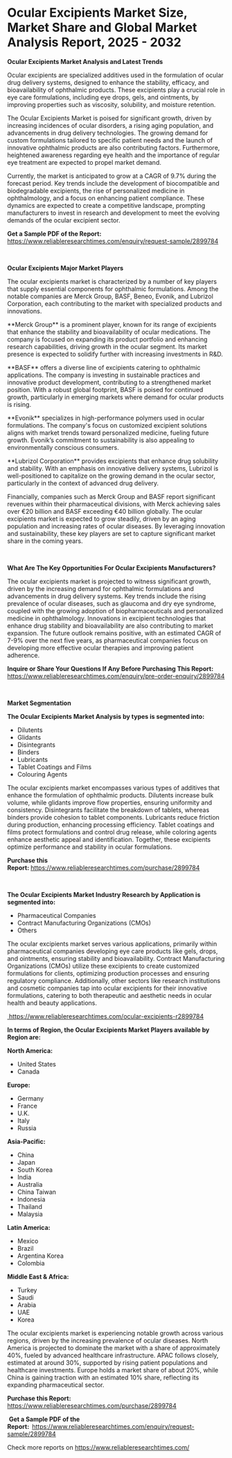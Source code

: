 <p><h1>Ocular Excipients Market Size, Market Share and Global Market Analysis Report, 2025 - 2032</h1></p><p><strong>Ocular Excipients Market Analysis and Latest Trends</strong></p>
<p><p>Ocular excipients are specialized additives used in the formulation of ocular drug delivery systems, designed to enhance the stability, efficacy, and bioavailability of ophthalmic products. These excipients play a crucial role in eye care formulations, including eye drops, gels, and ointments, by improving properties such as viscosity, solubility, and moisture retention.</p><p>The Ocular Excipients Market is poised for significant growth, driven by increasing incidences of ocular disorders, a rising aging population, and advancements in drug delivery technologies. The growing demand for custom formulations tailored to specific patient needs and the launch of innovative ophthalmic products are also contributing factors. Furthermore, heightened awareness regarding eye health and the importance of regular eye treatment are expected to propel market demand.</p><p>Currently, the market is anticipated to grow at a CAGR of 9.7% during the forecast period. Key trends include the development of biocompatible and biodegradable excipients, the rise of personalized medicine in ophthalmology, and a focus on enhancing patient compliance. These dynamics are expected to create a competitive landscape, prompting manufacturers to invest in research and development to meet the evolving demands of the ocular excipient sector.</p></p>
<p><strong>Get a Sample PDF of the Report:&nbsp;</strong> <a href="https://www.reliableresearchtimes.com/enquiry/request-sample/2899784?utm_campaign=3038&utm_medium=2&utm_source=Github&utm_content=ia&utm_term=16032025&utm_id=ocular-excipients">https://www.reliableresearchtimes.com/enquiry/request-sample/2899784</a></p>
<p>&nbsp;</p>
<p><strong>Ocular Excipients Major Market Players</strong></p>
<p><p>The ocular excipients market is characterized by a number of key players that supply essential components for ophthalmic formulations. Among the notable companies are Merck Group, BASF, Beneo, Evonik, and Lubrizol Corporation, each contributing to the market with specialized products and innovations.</p><p>**Merck Group** is a prominent player, known for its range of excipients that enhance the stability and bioavailability of ocular medications. The company is focused on expanding its product portfolio and enhancing research capabilities, driving growth in the ocular segment. Its market presence is expected to solidify further with increasing investments in R&D.</p><p>**BASF** offers a diverse line of excipients catering to ophthalmic applications. The company is investing in sustainable practices and innovative product development, contributing to a strengthened market position. With a robust global footprint, BASF is poised for continued growth, particularly in emerging markets where demand for ocular products is rising.</p><p>**Evonik** specializes in high-performance polymers used in ocular formulations. The company's focus on customized excipient solutions aligns with market trends toward personalized medicine, fueling future growth. Evonik’s commitment to sustainability is also appealing to environmentally conscious consumers.</p><p>**Lubrizol Corporation** provides excipients that enhance drug solubility and stability. With an emphasis on innovative delivery systems, Lubrizol is well-positioned to capitalize on the growing demand in the ocular sector, particularly in the context of advanced drug delivery.</p><p>Financially, companies such as Merck Group and BASF report significant revenues within their pharmaceutical divisions, with Merck achieving sales over €20 billion and BASF exceeding €40 billion globally. The ocular excipients market is expected to grow steadily, driven by an aging population and increasing rates of ocular diseases. By leveraging innovation and sustainability, these key players are set to capture significant market share in the coming years.</p></p>
<p>&nbsp;</p>
<p><strong>What Are The Key Opportunities For Ocular Excipients Manufacturers?</strong></p>
<p><p>The ocular excipients market is projected to witness significant growth, driven by the increasing demand for ophthalmic formulations and advancements in drug delivery systems. Key trends include the rising prevalence of ocular diseases, such as glaucoma and dry eye syndrome, coupled with the growing adoption of biopharmaceuticals and personalized medicine in ophthalmology. Innovations in excipient technologies that enhance drug stability and bioavailability are also contributing to market expansion. The future outlook remains positive, with an estimated CAGR of 7-9% over the next five years, as pharmaceutical companies focus on developing more effective ocular therapies and improving patient adherence.</p></p>
<p><strong>Inquire or Share Your Questions If Any Before Purchasing This Report:</strong> <a href="https://www.reliableresearchtimes.com/enquiry/pre-order-enquiry/2899784?utm_campaign=3038&utm_medium=2&utm_source=Github&utm_content=ia&utm_term=16032025&utm_id=ocular-excipients">https://www.reliableresearchtimes.com/enquiry/pre-order-enquiry/2899784</a></p>
<p>&nbsp;</p>
<p><strong>Market Segmentation</strong></p>
<p><strong>The Ocular Excipients Market Analysis by types is segmented into:</strong></p>
<p><ul><li>Dilutents</li><li>Glidants</li><li>Disintegrants</li><li>Binders</li><li>Lubricants</li><li>Tablet Coatings and Films</li><li>Colouring Agents</li></ul></p>
<p><p>The ocular excipients market encompasses various types of additives that enhance the formulation of ophthalmic products. Dilutents increase bulk volume, while glidants improve flow properties, ensuring uniformity and consistency. Disintegrants facilitate the breakdown of tablets, whereas binders provide cohesion to tablet components. Lubricants reduce friction during production, enhancing processing efficiency. Tablet coatings and films protect formulations and control drug release, while coloring agents enhance aesthetic appeal and identification. Together, these excipients optimize performance and stability in ocular formulations.</p></p>
<p><strong>Purchase this Report:&nbsp;</strong><a href="https://www.reliableresearchtimes.com/purchase/2899784?utm_campaign=3038&utm_medium=2&utm_source=Github&utm_content=ia&utm_term=16032025&utm_id=ocular-excipients">https://www.reliableresearchtimes.com/purchase/2899784</a></p>
<p>&nbsp;</p>
<p><strong>The Ocular Excipients Market Industry Research by Application is segmented into:</strong></p>
<p><ul><li>Pharmaceutical Companies</li><li>Contract Manufacturing Organizations (CMOs)</li><li>Others</li></ul></p>
<p><p>The ocular excipients market serves various applications, primarily within pharmaceutical companies developing eye care products like gels, drops, and ointments, ensuring stability and bioavailability. Contract Manufacturing Organizations (CMOs) utilize these excipients to create customized formulations for clients, optimizing production processes and ensuring regulatory compliance. Additionally, other sectors like research institutions and cosmetic companies tap into ocular excipients for their innovative formulations, catering to both therapeutic and aesthetic needs in ocular health and beauty applications.</p></p>
<p><a href="https://www.reliableresearchtimes.com/ocular-excipients-r2899784?utm_campaign=3038&utm_medium=2&utm_source=Github&utm_content=ia&utm_term=16032025&utm_id=ocular-excipients">&nbsp;https://www.reliableresearchtimes.com/ocular-excipients-r2899784</a></p>
<p><strong>In terms of Region, the Ocular Excipients Market Players available by Region are:</strong></p>
<p>
    <p> <strong> North America: </strong>
        <ul>
            <li>United States</li>
            <li>Canada</li>
        </ul>
        </p> 
    <p> <strong> Europe: </strong>
        <ul>
            <li>Germany</li>
            <li>France</li>
            <li>U.K.</li>
            <li>Italy</li>
            <li>Russia</li>
        </ul>
        </p> 
    <p> <strong> Asia-Pacific: </strong>
        <ul>
            <li>China</li>
            <li>Japan</li>
            <li>South Korea</li>
            <li>India</li>
            <li>Australia</li>
            <li>China Taiwan</li>
            <li>Indonesia</li>
            <li>Thailand</li>
            <li>Malaysia</li>
        </ul>
        </p> 
    <p> <strong> Latin America: </strong>
        <ul>
            <li>Mexico</li>
            <li>Brazil</li>
            <li>Argentina Korea</li>
            <li>Colombia</li>
        </ul>
        </p> 
    <p> <strong> Middle East & Africa: </strong>
        <ul>
            <li>Turkey</li>
            <li>Saudi</li>
            <li>Arabia</li>
            <li>UAE</li>
            <li>Korea</li>
        </ul>
    </p>
    </p>
<p><p>The ocular excipients market is experiencing notable growth across various regions, driven by the increasing prevalence of ocular diseases. North America is projected to dominate the market with a share of approximately 40%, fueled by advanced healthcare infrastructure. APAC follows closely, estimated at around 30%, supported by rising patient populations and healthcare investments. Europe holds a market share of about 20%, while China is gaining traction with an estimated 10% share, reflecting its expanding pharmaceutical sector.</p></p>
<p><strong>Purchase this Report: </strong><a href="https://www.reliableresearchtimes.com/purchase/2899784?utm_campaign=3038&utm_medium=2&utm_source=Github&utm_content=ia&utm_term=16032025&utm_id=ocular-excipients">https://www.reliableresearchtimes.com/purchase/2899784</a></p>
<p>&nbsp;<strong>Get a Sample PDF of the Report:&nbsp;&nbsp;</strong><a href="https://www.reliableresearchtimes.com/enquiry/request-sample/2899784?utm_campaign=3038&utm_medium=2&utm_source=Github&utm_content=ia&utm_term=16032025&utm_id=ocular-excipients">https://www.reliableresearchtimes.com/enquiry/request-sample/2899784</a></p>
<p><strong></strong></p>
<p>Check more reports on <a href="https://www.reliableresearchtimes.com/?utm_campaign=3038&utm_medium=2&utm_source=Github&utm_content=ia&utm_term=16032025&utm_id=ocular-excipients">https://www.reliableresearchtimes.com/</a></p>